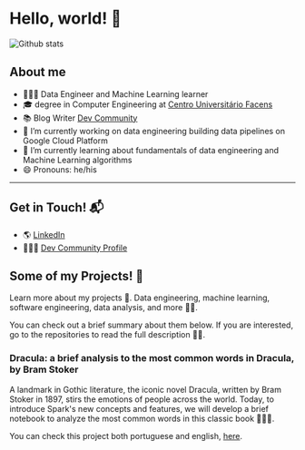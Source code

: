 # Hello, world! 👋

![Github stats](https://github-readme-stats.vercel.app/api?username=geazi-anc)

## About me

- 🧑🏾‍💻 Data Engineer and Machine Learning learner
- 🎓 degree in Computer Engineering at [Centro Universitário Facens](https://facens.br/)
- 📚 Blog Writer [Dev Community](https://dev.to/geazi_anc)
- 🔭 I’m currently working on data engineering building data pipelines on Google Cloud Platform
- 🌱 I’m currently learning about fundamentals of data engineering and Machine Learning algorithms
- 😄 Pronouns: he/his

---

## Get in Touch! 📬

- 🌎 [LinkedIn](https://br.linkedin.com/in/geazi-antunes-aa9264163)
- 🧑🏾‍💻 [Dev Community Profile](https://dev.to/geazi_anc)

## Some of my Projects! 🎨

Learn more about my projects 💚. Data engineering, machine learning, software engineering, data analysis, and more 🎲🐍.

You can check out a brief summary about them below. If you are interested, go to the repositories to read the full description 🙏🏾.

### Dracula: a brief analysis to the most common words in Dracula, by Bram Stoker

A landmark in Gothic literature, the iconic novel Dracula, written by Bram Stoker in 1897, stirs the emotions of people across the world. Today, to introduce Spark's new concepts and features, we will develop a brief notebook to analyze the most common words in this classic book 🧛🏼‍♂️.

You can check this project both portuguese and english, [here](https://github.com/geazi-anc/dracula).
